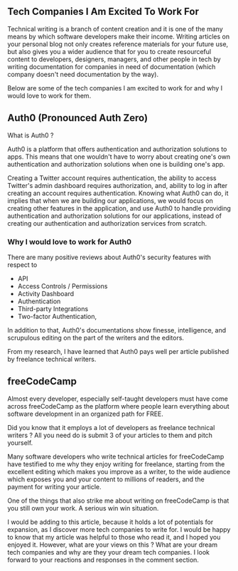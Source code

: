## Tech Companies I Am Excited To Work For

Technical writing is a branch of content creation and it is one of the many means by which software developers make their income. Writing articles on your personal blog not only creates reference materials for your future use, but also gives you a wider audience that for you to create resourceful content to developers, designers, managers, and other people in tech by writing documentation for companies in need of documentation (which company doesn't need documentation by the way).

Below are some of the tech companies I am excited to work for and why I would love to work for them.

## Auth0 (Pronounced Auth Zero)
What is Auth0 ? 

Auth0 is a platform that offers authentication and authorization solutions to apps. This means that one wouldn't have to worry about creating one's own authentication and authorization solutions when one is building one's app. 

Creating a Twitter account requires authentication, the ability to access Twitter's admin dashboard requires authorization, and, ability to log in after creating an account requires authentication. Knowing what Auth0 can do, it implies that when we are building our applications,  we would focus on creating other features in the application, and use Auth0 to handle providing authentication and authorization solutions for our applications, instead of creating our authentication and authorization services from scratch. 

### Why I would love to work for Auth0
There are many positive reviews about Auth0's security features with respect to
- API
- Access Controls / Permissions
- Activity Dashboard
- Authentication
- Third-party Integrations
- Two-factor Authentication, 

In addition to that, Auth0's documentations show finesse, intelligence, and scrupulous editing on the part of the writers and the editors. 

From my research, I have learned that Auth0 pays well per article published by freelance technical writers. 

## freeCodeCamp
Almost every developer, especially self-taught developers must have come across freeCodeCamp as the platform where people learn everything about software development in an organized path for FREE. 

Did you know that it employs a lot of developers as freelance technical writers ? All you need do is submit 3 of your articles to them and pitch yourself. 

Many software developers who write technical articles for freeCodeCamp have testified to me why they enjoy writing for freelance, starting from the excellent editing which makes you improve as a writer, to the wide audience which exposes you and your content to millions of readers, 
and the payment for writing your article.

One of the things that also strike me about writing on freeCodeCamp is that you still own your work. A serious win win situation. 

I would be adding to this article, because it holds a lot of potentials for expansion, as I discover more tech companies to write for. I would be happy to know that my article was helpful to those who read it, and I hoped you enjoyed it. However, what are your views on this ? What are your dream tech companies and why are they your dream tech companies. I look forward to your reactions and responses in the comment section. 
